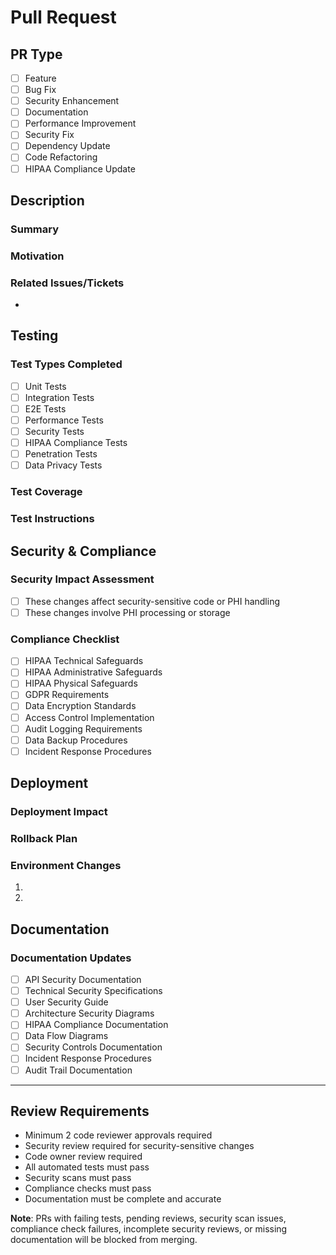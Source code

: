 # Pull Request

## PR Type
<!-- Check all that apply -->
- [ ] Feature
- [ ] Bug Fix
- [ ] Security Enhancement
- [ ] Documentation
- [ ] Performance Improvement
- [ ] Security Fix
- [ ] Dependency Update
- [ ] Code Refactoring
- [ ] HIPAA Compliance Update

## Description

### Summary
<!-- Provide a detailed description of the changes, highlighting security implications -->

### Motivation
<!-- Explain the business and security justification for these changes -->

### Related Issues/Tickets
<!-- Link to related issues, tickets, or security advisories -->
- 

## Testing

### Test Types Completed
<!-- Check all that apply -->
- [ ] Unit Tests
- [ ] Integration Tests
- [ ] E2E Tests
- [ ] Performance Tests
- [ ] Security Tests
- [ ] HIPAA Compliance Tests
- [ ] Penetration Tests
- [ ] Data Privacy Tests

### Test Coverage
<!-- Provide detailed test coverage metrics and security test results -->

### Test Instructions
<!-- Provide comprehensive steps to test changes including security validation -->

## Security & Compliance

### Security Impact Assessment
- [ ] These changes affect security-sensitive code or PHI handling
- [ ] These changes involve PHI processing or storage

### Compliance Checklist
<!-- Check all that have been reviewed and validated -->
- [ ] HIPAA Technical Safeguards
- [ ] HIPAA Administrative Safeguards
- [ ] HIPAA Physical Safeguards
- [ ] GDPR Requirements
- [ ] Data Encryption Standards
- [ ] Access Control Implementation
- [ ] Audit Logging Requirements
- [ ] Data Backup Procedures
- [ ] Incident Response Procedures

## Deployment

### Deployment Impact
<!-- Describe detailed impact analysis on system security and compliance -->

### Rollback Plan
<!-- Detail comprehensive rollback procedures including security considerations -->

### Environment Changes
<!-- List required security and environment configuration changes -->
1. 
2. 

## Documentation

### Documentation Updates
<!-- Check all documentation that has been updated -->
- [ ] API Security Documentation
- [ ] Technical Security Specifications
- [ ] User Security Guide
- [ ] Architecture Security Diagrams
- [ ] HIPAA Compliance Documentation
- [ ] Data Flow Diagrams
- [ ] Security Controls Documentation
- [ ] Incident Response Procedures
- [ ] Audit Trail Documentation

---

## Review Requirements
- Minimum 2 code reviewer approvals required
- Security review required for security-sensitive changes
- Code owner review required
- All automated tests must pass
- Security scans must pass
- Compliance checks must pass
- Documentation must be complete and accurate

**Note**: PRs with failing tests, pending reviews, security scan issues, compliance check failures, incomplete security reviews, or missing documentation will be blocked from merging.